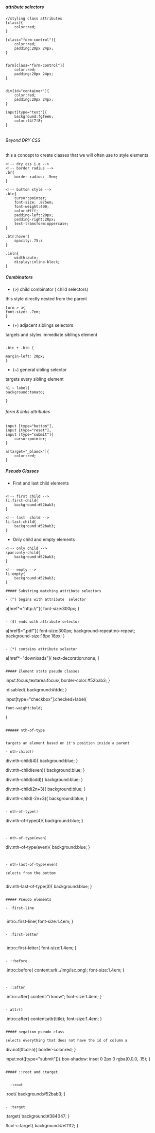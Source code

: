 ##### attribute selectors

```
//styling class attributes
[class]{
	color:red;
}

[class="form-control"]{
	color:red;
	padding:20px 24px;
}


form[class="form-control"]{
	color:red;
	padding:20px 24px;
}


div[id="container"]{
	color:red;
	padding:20px 24px;
}

input[type="text"]{
	background:fgfee6;
	color:f4f7f8;
}


```

###### Beyond DRY CSS 

this a concept to create classes that we will often use to style elements

```
<!-- dry css i.e -->
<!-- border radius -->
.br{
	border-radius: .5em;
}

<!-- button style -->
.btn{
	cursor:pointer;
	font-size: .875em;
	font-weight:400;
	color:#fff;
	padding-left:20px;
	padding-right:20px;
	text-transform:uppercase;
}

.btn:hover{
	opacity:.75;z
}

.inln{
	width:auto;
	display:inline-block;
}
```

##### Combinators

- (>) child combinator ( child selectors)

 this style directly nested from the parent

 ```
 form > a{
 font-size: .7em;
 }
```

- (+) adjacent siblings selectors 

targets and styles immediate siblings element 


 ```

 .btn + .btn {

 margin-left: 20px;
 }
```


 - (~) general sibling selector 

 targets every sibling element 

 ```
 h1 ~ label{
background:tomato;

 }

 ```

###### form & links attributes 


```
input [type="button"],
input [type="reset"],
input [type="submit"]{
	cursor:pointer;
}

a[target="_blanck"]{
	color:red;
}
```

##### Pseudo Classes 

- First and last child elements

```

<!-- first child -->
li:first-child{
	background:#52bab3;
}

<!-- last  child -->
li:last-child{
	background:#52bab3;
}
```

- Only child and empty elements 

```
<!-- only child -->
span:only-child{
	background:#52bab3;
}

<!-- empty -->
li:empty{
	background:#52bab3;
}

##### Substring matching attribute selectors 

- (^) begins with attribute  selector

```
a[href^="http://"]{
	font-size:300px;
}


```

- ($) ends with attribute selector 

```
a[href$=".pdf"]{
	font-size:300px;
	background-repeat:no-repeat;
	background-size:18px 18px;
}

```

- (*) contains attribute selector 

```
a[href*="downloads"]{
	text-decoration:none;
}
```

##### Element stats pseudo classes 

```
input:focus,textarea:focus{
	border-color:#52bab3;
}

:disabled{
	background:#ddd;
}

input[type="checkbox"]:checked+label{
	
	font-weight:bold;
}
```

###### nth-of-type


targets an element based on it's position inside a parent 

- nth-child()

```
div:nth-child(4){
	background:blue;
}

<!-- even goes from 2,4,6,8 -->
div:nth-child(even){
	background:blue;
}

<!-- odd goes from 1,3,5,7 -->
div:nth-child(odd){
	background:blue;
}

<!-- using expressions uses formul an+b or an ,n or -an+b;

where a is cycle and b starting point -->
div:nth-child(2n+3){
	background:blue;
}

div:nth-child(-2n+3){
	background:blue;
}
```

- nth-of-type()

```
div:nth-of-type(4){
	background:blue;
}
```


- nth-of-type(even)

```
div:nth-of-type(even){
	background:blue;
}
```


- nth-last-of-type(even)

selects from the bottom 


```
div:nth-last-of-type(3){
	background:blue;
}
```

##### Pseudo elements 

- :first-line


```
.intro::first-line{
	font-size:1.4em;
}
```

- :first-letter


```
.intro::first-letter{
	font-size:1.4em;
}
```

- ::before 

```
.intro::before{
content:url(../img/isc.png);
	font-size:1.4em;
}
```


- ::after 

```
.intro::after{
content:"i know";
	font-size:1.4em;
}
```

- attr()

```
.intro::after{
content:attr(title);
	font-size:1.4em;
}
```

##### negation pseudo class 

selects everything that does not have the id of column a 

```
div:not(#col-a){
	border-color:red;
}

input:not([type="submit"]){
	box-shadow: inset 0 2px 0 rgba(0,0,0, .15);
}
```

##### ::root and :target 


- ::root 

```
:root{
	background:#52bab3;
}
```

- :target

```
:target{
background:#384047;	
}

#col-c:target{
background:#eff1f2;	
}